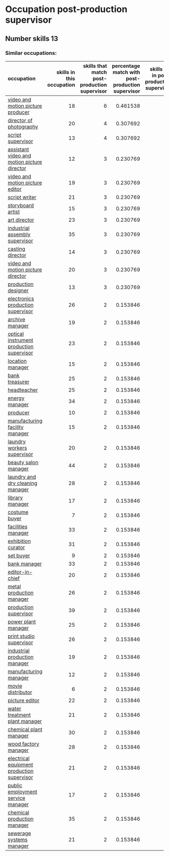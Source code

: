 # Occupation post-production supervisor
## Number skills 13
### Similar occupations:
| occupation                                                                                    |   skills in this occupation |   skills that match post-production supervisor |   percentage match with post-production supervisor |   skills not in post-production supervisor |
|:----------------------------------------------------------------------------------------------|----------------------------:|-----------------------------------------------:|---------------------------------------------------:|-------------------------------------------:|
| [video and motion picture producer](video_and_motion_picture_producer.md)                     |                          18 |                                              6 |                                           0.461538 |                                         12 |
| [director of photography](director_of_photography.md)                                         |                          20 |                                              4 |                                           0.307692 |                                         16 |
| [script supervisor](script_supervisor.md)                                                     |                          13 |                                              4 |                                           0.307692 |                                          9 |
| [assistant video and motion picture director](assistant_video_and_motion_picture_director.md) |                          12 |                                              3 |                                           0.230769 |                                          9 |
| [video and motion picture editor](video_and_motion_picture_editor.md)                         |                          19 |                                              3 |                                           0.230769 |                                         16 |
| [script writer](script_writer.md)                                                             |                          21 |                                              3 |                                           0.230769 |                                         18 |
| [storyboard artist](storyboard_artist.md)                                                     |                          15 |                                              3 |                                           0.230769 |                                         12 |
| [art director](art_director.md)                                                               |                          23 |                                              3 |                                           0.230769 |                                         20 |
| [industrial assembly supervisor](industrial_assembly_supervisor.md)                           |                          35 |                                              3 |                                           0.230769 |                                         32 |
| [casting director](casting_director.md)                                                       |                          14 |                                              3 |                                           0.230769 |                                         11 |
| [video and motion picture director](video_and_motion_picture_director.md)                     |                          20 |                                              3 |                                           0.230769 |                                         17 |
| [production designer](production_designer.md)                                                 |                          13 |                                              3 |                                           0.230769 |                                         10 |
| [electronics production supervisor](electronics_production_supervisor.md)                     |                          26 |                                              2 |                                           0.153846 |                                         24 |
| [archive manager](archive_manager.md)                                                         |                          19 |                                              2 |                                           0.153846 |                                         17 |
| [optical instrument production supervisor](optical_instrument_production_supervisor.md)       |                          23 |                                              2 |                                           0.153846 |                                         21 |
| [location manager](location_manager.md)                                                       |                          15 |                                              2 |                                           0.153846 |                                         13 |
| [bank treasurer](bank_treasurer.md)                                                           |                          25 |                                              2 |                                           0.153846 |                                         23 |
| [headteacher](headteacher.md)                                                                 |                          25 |                                              2 |                                           0.153846 |                                         23 |
| [energy manager](energy_manager.md)                                                           |                          34 |                                              2 |                                           0.153846 |                                         32 |
| [producer](producer.md)                                                                       |                          10 |                                              2 |                                           0.153846 |                                          8 |
| [manufacturing facility manager](manufacturing_facility_manager.md)                           |                          15 |                                              2 |                                           0.153846 |                                         13 |
| [laundry workers supervisor](laundry_workers_supervisor.md)                                   |                          20 |                                              2 |                                           0.153846 |                                         18 |
| [beauty salon manager](beauty_salon_manager.md)                                               |                          44 |                                              2 |                                           0.153846 |                                         42 |
| [laundry and dry cleaning manager](laundry_and_dry_cleaning_manager.md)                       |                          28 |                                              2 |                                           0.153846 |                                         26 |
| [library manager](library_manager.md)                                                         |                          17 |                                              2 |                                           0.153846 |                                         15 |
| [costume buyer](costume_buyer.md)                                                             |                           7 |                                              2 |                                           0.153846 |                                          5 |
| [facilities manager](facilities_manager.md)                                                   |                          33 |                                              2 |                                           0.153846 |                                         31 |
| [exhibition curator](exhibition_curator.md)                                                   |                          31 |                                              2 |                                           0.153846 |                                         29 |
| [set buyer](set_buyer.md)                                                                     |                           9 |                                              2 |                                           0.153846 |                                          7 |
| [bank manager](bank_manager.md)                                                               |                          33 |                                              2 |                                           0.153846 |                                         31 |
| [editor-in-chief](editor-in-chief.md)                                                         |                          20 |                                              2 |                                           0.153846 |                                         18 |
| [metal production manager](metal_production_manager.md)                                       |                          26 |                                              2 |                                           0.153846 |                                         24 |
| [production supervisor](production_supervisor.md)                                             |                          39 |                                              2 |                                           0.153846 |                                         37 |
| [power plant manager](power_plant_manager.md)                                                 |                          25 |                                              2 |                                           0.153846 |                                         23 |
| [print studio supervisor](print_studio_supervisor.md)                                         |                          26 |                                              2 |                                           0.153846 |                                         24 |
| [industrial production manager](industrial_production_manager.md)                             |                          19 |                                              2 |                                           0.153846 |                                         17 |
| [manufacturing manager](manufacturing_manager.md)                                             |                          12 |                                              2 |                                           0.153846 |                                         10 |
| [movie distributor](movie_distributor.md)                                                     |                           6 |                                              2 |                                           0.153846 |                                          4 |
| [picture editor](picture_editor.md)                                                           |                          22 |                                              2 |                                           0.153846 |                                         20 |
| [water treatment plant manager](water_treatment_plant_manager.md)                             |                          21 |                                              2 |                                           0.153846 |                                         19 |
| [chemical plant manager](chemical_plant_manager.md)                                           |                          30 |                                              2 |                                           0.153846 |                                         28 |
| [wood factory manager](wood_factory_manager.md)                                               |                          28 |                                              2 |                                           0.153846 |                                         26 |
| [electrical equipment production supervisor](electrical_equipment_production_supervisor.md)   |                          21 |                                              2 |                                           0.153846 |                                         19 |
| [public employment service manager](public_employment_service_manager.md)                     |                          17 |                                              2 |                                           0.153846 |                                         15 |
| [chemical production manager](chemical_production_manager.md)                                 |                          35 |                                              2 |                                           0.153846 |                                         33 |
| [sewerage systems manager](sewerage_systems_manager.md)                                       |                          21 |                                              2 |                                           0.153846 |                                         19 |
